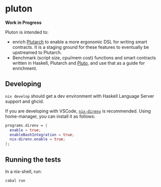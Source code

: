 # pluton

**Work in Progress**

Pluton is intended to:

- enrich [Plutarch](https://github.com/Plutonomicon/plutarch) to enable a more ergonomic DSL for writing smart contracts. It is a staging ground for these features to eventually be upstreamed to Plutarch. 
- Benchmark (script size, cpu/mem cost) functions and smart contracts written in Haskell, Plutarch and [Pluto](https://github.com/Plutonomicon/pluto), and use that as a guide for enrichment.

## Developing

`nix develop` should get a dev environment with Haskell Language Server support and ghcid.

If you are developing with VSCode, [`nix-direnv`](https://github.com/nix-community/nix-direnv) is recommended. Using home-manager, you can install it as follows:

```nix
programs.direnv = {
  enable = true;
  enableBashIntegration = true;
  nix-direnv.enable = true;
};
```

## Running the tests

In a nix-shell, run:

```
cabal run
```